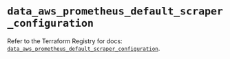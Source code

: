 # `data_aws_prometheus_default_scraper_configuration`

Refer to the Terraform Registry for docs: [`data_aws_prometheus_default_scraper_configuration`](https://registry.terraform.io/providers/hashicorp/aws/6.5.0/docs/data-sources/prometheus_default_scraper_configuration).
